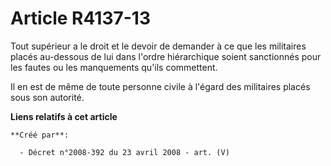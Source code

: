 # Article R4137-13

Tout supérieur a le droit et le devoir de demander à ce que les militaires placés au-dessous de lui dans l'ordre hiérarchique
soient sanctionnés pour les fautes ou les manquements qu'ils commettent.

Il en est de même de toute personne civile à l'égard des militaires placés sous son autorité.

**Liens relatifs à cet article**

	**Créé par**:

	  - Décret n°2008-392 du 23 avril 2008 - art. (V)
